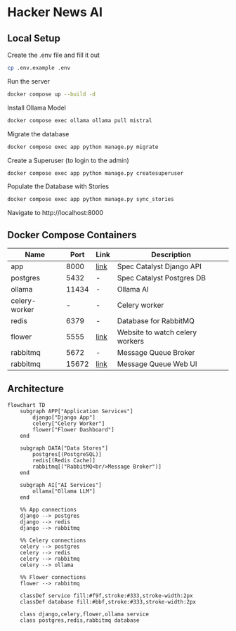 # Hacker News AI 

## Local Setup
Create the .env file and fill it out
```bash
cp .env.example .env
```

Run the server
```bash
docker compose up --build -d
```

Install Ollama Model
```bash
docker compose exec ollama ollama pull mistral
```

Migrate the database
```bash
docker compose exec app python manage.py migrate
```

Create a Superuser (to login to the admin)
```bash
docker compose exec app python manage.py createsuperuser
```

Populate the Database with Stories
```bash
docker compose exec app python manage.py sync_stories
```

Navigate to http://localhost:8000


## Docker Compose Containers
| Name          | Port  | Link                           | Description                     |
| ------------- | ----- | ------------------------------ | ------------------------------- |
| app           | 8000  | [link](http://localhost:8000)  | Spec Catalyst Django API        |
| postgres      | 5432  | -                              | Spec Catalyst Postgres DB       |
| ollama        | 11434 | -                              | Ollama AI                       |
| celery-worker | -     | -                              | Celery worker                   |
| redis         | 6379  | -                              | Database for RabbitMQ           |
| flower        | 5555  | [link](http://localhost:5555)  | Website to watch celery workers |
| rabbitmq      | 5672  | -                              | Message Queue Broker            |
| rabbitmq      | 15672 | [link](http://localhost:15672) | Message Queue Web UI            |


## Architecture
```mermaid
flowchart TD
    subgraph APP["Application Services"]
        django["Django App"]
        celery["Celery Worker"]
        flower["Flower Dashboard"]
    end

    subgraph DATA["Data Stores"]
        postgres[(PostgreSQL)]
        redis[(Redis Cache)]
        rabbitmq[("RabbitMQ<br/>Message Broker")]
    end

    subgraph AI["AI Services"]
        ollama["Ollama LLM"]
    end

    %% App connections
    django --> postgres
    django --> redis
    django --> rabbitmq

    %% Celery connections
    celery --> postgres
    celery --> redis
    celery --> rabbitmq
    celery --> ollama

    %% Flower connections
    flower --> rabbitmq

    classDef service fill:#f9f,stroke:#333,stroke-width:2px
    classDef database fill:#bbf,stroke:#333,stroke-width:2px
    
    class django,celery,flower,ollama service
    class postgres,redis,rabbitmq database
```
